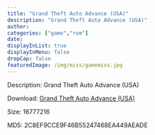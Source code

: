 ```yaml
---
title: "Grand Theft Auto Advance (USA)"
description: "Grand Theft Auto Advance (USA)"
author: 
categories: ["game","rom"]
date: 
displayInList: true
displayInMenu: false
dropCap: false
featuredImage: /img/miss/gamemiss.jpg
---
```


Description: Grand Theft Auto Advance (USA)

Download: <a style="text-decoration:underline;" href="https://mega.nz/#!OXIEySzT!Ww8W4c7itiHtudfQCtFo-R0sEEYvc1kudAM0omVYwxE" target = "_blank" rel = "nofollow" > Grand Theft Auto Advance (USA)</a>

Size: 16777216

MD5: 2C8EF9CCE9F46B55247468EA449AEADE

